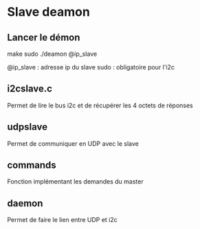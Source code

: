 Slave deamon 
===

Lancer le démon
---

make 
sudo ./deamon @ip_slave

@ip_slave : adresse ip du slave
sudo : obligatoire pour l'i2c

i2cslave.c
---
Permet de lire le bus i2c et de récupérer les 4 octets de réponses

udpslave
---
Permet de communiquer en UDP avec le slave

commands
---
Fonction implémentant les demandes du master

daemon
---
Permet de faire le lien entre UDP et i2c
